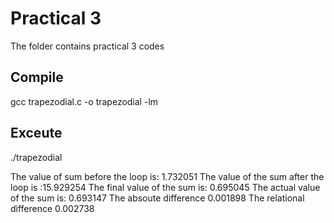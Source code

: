 # Practical 3
The folder contains practical 3 codes

## Compile
gcc trapezodial.c -o trapezodial -lm

## Exceute
./trapezodial

The value of sum before the loop is: 1.732051
The value of the sum after the loop is :15.929254
The final value of the sum is: 0.695045
The actual value of the sum is: 0.693147
The absoute difference 0.001898
The relational difference 0.002738
